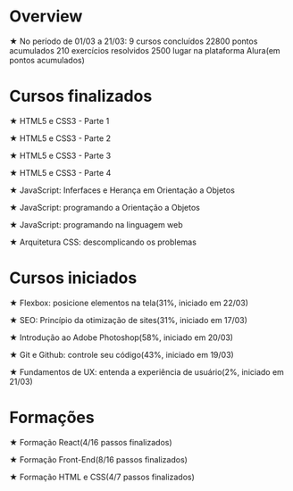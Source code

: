 # Overview

★ No período de 01/03 a 21/03:
9 cursos concluídos
22800 pontos acumulados
210 exercícios resolvidos
2500 lugar na plataforma Alura(em pontos acumulados)

# Cursos finalizados

★ HTML5 e CSS3 - Parte 1

★ HTML5 e CSS3 - Parte 2

★ HTML5 e CSS3 - Parte 3

★ HTML5 e CSS3 - Parte 4

★ JavaScript: Inferfaces e Herança em Orientação a Objetos

★ JavaScript: programando a Orientação a Objetos

★ JavaScript: programando na linguagem web

★ Arquitetura CSS: descomplicando os problemas

# Cursos iniciados

★ Flexbox: posicione elementos na tela(31%, iniciado em 22/03)

★ SEO: Princípio da otimização de sites(31%, iniciado em 17/03)

★ Introdução ao Adobe Photoshop(58%, iniciado em 20/03)

★ Git e Github: controle seu código(43%, iniciado em 19/03)

★ Fundamentos de UX: entenda a experiência de usuário(2%, iniciado em 21/03)

# Formações

★ Formação React(4/16 passos finalizados)

★ Formação Front-End(8/16 passos finalizados)

★ Formação HTML e CSS(4/7 passos finalizados)